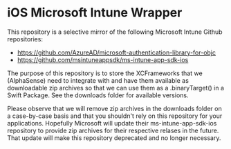 # iOS Microsoft Intune Wrapper
This repository is a selective mirror of the following Microsoft Intune Github repositories:

- https://github.com/AzureAD/microsoft-authentication-library-for-objc
- https://github.com/msintuneappsdk/ms-intune-app-sdk-ios
  
The purpose of this repository is to store the XCFrameworks that we (AlphaSense) need to integrate with and have them available as downloadable zip archives so that we can use them as a .binaryTarget() in a Swift Package. See the downloads folder for available versions.

Please observe that we will remove zip archives in the downloads folder on a case-by-case basis and that you shouldn't rely on this repository for your applications. Hopefully Microsoft will update their ms-intune-app-sdk-ios repository to provide zip archives for their respective relases in the future. That update will make this repository deprecated and no longer necessary.
